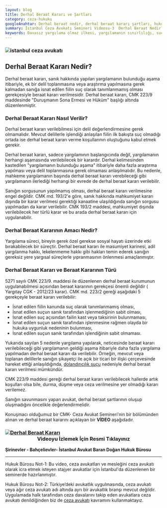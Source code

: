 ```yaml
---
layout: blog
title: Derhal Beraat Kararı ve Şartları
category: ceza-hukuku
googleAnahtar: Derhal beraat nedir, derhal beraat kararı şartları, hukuk bürosu, avukat, ağır ceza avukatı, istanbul avukat, istanbul ceza avukatı, ceza davası, cmk 223
summary: İstanbul Ceza Avukatı Semineri Videosu-3  Derhal Beraat Nedir? Derhal Beraat Kararı Nasıl Verilir? Ceza avukatlarına ve ceza avukatı olmak isteyen stajyer avukatlara yönelik İstanbul'da verdiğimiz mesleki seminerin videosu da yer almaktadır.
keywords: Davasız yargılama olmaz ilkesi, yargılamanın sınırlılığı, suç vasfının değişmesi, hukuk bürosu, avukat, ağır ceza avukatı, istanbul avukat, istanbul ceza avukatı, ceza davası
---
```


### ![istanbul ceza avukatı](https://camo.githubusercontent.com/f24abcba8f58bb01aef0b92787e06b188fde43a5/687474703a2f2f692e68697a6c69726573696d2e636f6d2f704244455a6e2e6a7067 "Ceza Avukatı")

## Derhal Beraat Kararı Nedir?

Derhal beraat kararı, sanık hakkında yapılan yargılamanın bulunduğu aşama itibariyle, ek bir delil toplanmasına veya araştırma yapılmasına gerek kalmadan sanığa isnat edilen fiilin suç olarak tanımlanmamış olması gerekçesiyle beraat kararı verilmesidir. Derhal beraat kararı, CMK 223/9 maddesinde "Duruşmanın Sona Ermesi ve Hüküm" başlığı altında düzenlenmiştir. 

### Derhal Beraat Kararı Nasıl Verilir?

Derhal beraat kararı verilebilmesi için delil değerlendirmesine gerek olmamalıdır. Mevcut delillerle işlendiği anlaşılan fiilin ilk bakışta suç olmadığı ortada ise derhal beraat kararı verme koşullarının oluştuğunu kabul etmek gerekir. 

Derhal beraat kararı, sadece yargılamının başlangıcında değil, yargılamanın herhangi aşamasında verilebilecek bir karardır. Derhal kelimesinden kastedilen "yargılamanın bulunduğu aşama" itibariyle daha fazla araştırma yapılması veya delil toplanmasına gerek olmaması anlaşılmalıdır. Bu nedenle, mahkeme yargılamanın başında derhal beraat kararı verebileceği gibi yargılamanın ilerlediği herhangi bir evrede de derhal beraat kararı verilebilir.

Sanığın sorgusunun yapılmamış olması, derhal beraat kararı verilmesine engel değildir. CMK md. 193/2'e göre, sanık hakkında mahkumiyet kararı dışında bir karar verilmesi gerektiği kanaatine ulaşıldığında sanığın sorgusu yapılmadan da karar verilebilir. CMK 193/2 maddesi, mahkumiyet dışında verilebilecek her türlü karar ve bu arada derhal beraat kararı için uygulanabilir. 

### Derhal Beraat Kararının Amacı Nedir?

Yargılama süreci, bireyin gerek özel gerekse sosyal hayatı üzerinde etki bırakabilecek bir süreçtir. Derhal beraat kararı ile masumiyet karinesi, adil yargılanma hakkı, lekelenmeme hakkı gibi hakları temin ederek sanığın gereksiz yere yargısal süreçlerle yıpranmasının önlenmesi amaçlanmıştır. 

### Derhal Beraat Kararı ve Beraat Kararının Türü

5271 sayılı CMK 223/9. maddesi ile düzenlenen derhal beraat kurumunun uygulanabilmesi açısından beraat kararının gerekçesi önemli değildir ( Yargıtay CGK - 2012/23 karar). CMK md. 223/2 gereği aşağıdaki 5 gerekçeyle beraat kararı verilebilir:

* İsnat edilen fiilin kanunda suç olarak tanımlanmamış olması,
* İsnat edilen suçun sanık tarafından işlenmediğinin sabit olması,
* İsnat edilen suç açısından failin kast veya taksirinin bulunmaması,
* İsnat edilen suçun sanık tarafından işlenmesine rağmen olayda bir hukuka uygunluk nedeninin bulunması,
* İsnat edilen suçun sanık tarafından işlendiğinin sabit olmaması.

Yukarıda sayılan 5 nedenle yargılama  yapılarak, neticesinde beraat kararı verilebileceği gibi yargılamanın geldiği aşama itibariyle daha fazla yargılama yapılmadan derhal beraat kararı da verilebilir. Örneğin, mevcut veya toplanan delillerle sanığın şikayetçi ile açık bir ticari bir ilişki çerçevesinde hareket ettiği anlaşıldığında, [dolandırıcılık suçu](https://barandogan.av.tr/blog/ceza-hukuku/nitelikli-dolandiricilik-sucu-cezasi.html) nedeniyle derhal beraat kararı verilmesi mümkündür.
 
 
CMK 223/9 maddesi gereği derhal beraat kararı verilebilecek hallerde artık koşulları olsa bile, durma, düşme veya ceza verilmesine yer olmadığı kararı verilemez.

Sanığın savunmasını yapan avukat, derhal beraat şartlarının oluşup oluşmadığını öncelikle değerlendirmelidir. 


Konuşmacı olduğumuz bir CMK- Ceza Avukat Semineri'nin bir bölümünden alınan ve derhal beraat kararını açıklayan bir **VİDEO** aşağıdadır.



###  [![Derhal Beraat Kararı](https://camo.githubusercontent.com/8c2231fc1810ea0db66a5c95556aed44f1a1bb5d/687474703a2f2f692e68697a6c69726573696d2e636f6d2f4f41413345332e6a7067)](https://youtu.be/6kDYXp7Yds8 "Ceza Avukatı Semineri")<center>Videoyu İzlemek İçin Resmi Tıklayınız</center>

**Şirinevler - Bahçelievler- İstanbul Avukat Baran Doğan Hukuk Bürosu**

______________________________________________________________________________________________________________________________________

Hukuk Bürosu Not-1: Bu video, ceza avukatları ve mesleğini ceza avukatı olarak icra etmek isteyen stajyer avukatlar için İstanbul'da düzenlenen bir seminerde hazırlanmıştır.

Hukuk Bürosu Not-2: Türkiye’deki avukatlık uygulmasında, ceza avukatı veya ağır ceza avukatı adı altında ayrı bir avukatlık branşı mevcut değildir. Uygulamada halk tarafından ceza davalarını takip eden avukatlara ceza avukatı denildiğinden biz de [ceza avukatı](https://barandogan.av.tr/blog/ceza-hukuku/ceza-avukatinin-islevi.html) kavramını kullanmaktayız.
